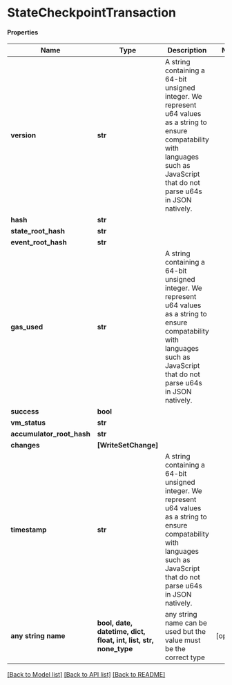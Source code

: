 # StateCheckpointTransaction

#### Properties
Name | Type | Description | Notes
------------ | ------------- | ------------- | -------------
**version** | **str** | A string containing a 64-bit unsigned integer.  We represent u64 values as a string to ensure compatability with languages such as JavaScript that do not parse u64s in JSON natively.  | 
**hash** | **str** |  | 
**state_root_hash** | **str** |  | 
**event_root_hash** | **str** |  | 
**gas_used** | **str** | A string containing a 64-bit unsigned integer.  We represent u64 values as a string to ensure compatability with languages such as JavaScript that do not parse u64s in JSON natively.  | 
**success** | **bool** |  | 
**vm_status** | **str** |  | 
**accumulator_root_hash** | **str** |  | 
**changes** | **[WriteSetChange]** |  | 
**timestamp** | **str** | A string containing a 64-bit unsigned integer.  We represent u64 values as a string to ensure compatability with languages such as JavaScript that do not parse u64s in JSON natively.  | 
**any string name** | **bool, date, datetime, dict, float, int, list, str, none_type** | any string name can be used but the value must be the correct type | [optional]

[[Back to Model list]](../README.md#documentation-for-models) [[Back to API list]](../README.md#documentation-for-api-endpoints) [[Back to README]](../README.md)

